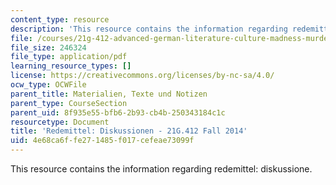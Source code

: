 ```yaml
---
content_type: resource
description: 'This resource contains the information regarding redemittel: diskussione.'
file: /courses/21g-412-advanced-german-literature-culture-madness-murder-mysteries-fall-2014/4e68ca6ffe271485f017cefeae73099f_MIT21G_412F14_Wk2-3_Spra.pdf
file_size: 246324
file_type: application/pdf
learning_resource_types: []
license: https://creativecommons.org/licenses/by-nc-sa/4.0/
ocw_type: OCWFile
parent_title: Materialien, Texte und Notizen
parent_type: CourseSection
parent_uid: 8f935e55-bfb6-2b93-cb4b-250343184c1c
resourcetype: Document
title: 'Redemittel: Diskussionen - 21G.412 Fall 2014'
uid: 4e68ca6f-fe27-1485-f017-cefeae73099f
---
```

This resource contains the information regarding redemittel: diskussione.